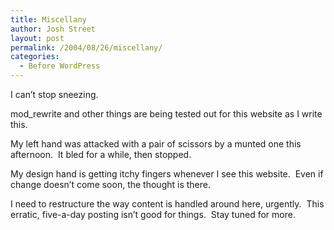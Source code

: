 ```yaml
---
title: Miscellany
author: Josh Street
layout: post
permalink: /2004/08/26/miscellany/
categories:
  - Before WordPress
---
```

I can&#8217;t stop sneezing.

mod_rewrite and other things are being tested out for this website as I write this.

My left hand was attacked with a pair of scissors by a munted one this afternoon.&nbsp; It bled for a while, then stopped.

My design hand is getting itchy fingers whenever I see this website.&nbsp; Even if change doesn&#8217;t come soon, the thought is there.

I need to restructure the way content is handled around here, urgently.&nbsp; This erratic, five-a-day posting isn&#8217;t good for things.&nbsp; Stay tuned for more.